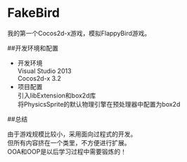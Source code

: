 FakeBird
========

我的第一个Cocos2d-x游戏，模拟FlappyBird游戏。

##开发环境和配置

+ 开发环境  
    Visual Studio 2013  
    Cocos2d-x 3.2  
+ 项目配置  
    引入libExtension和box2d库  
    将PhysicsSprite的默认物理引擎在预处理器中配置为box2d  

##总结

由于游戏规模比较小，采用面向过程式的开发。  
但所有内容挤在一个类里，不方便进行扩展。  
OOA和OOP是以后学习过程中需要锻炼的！
